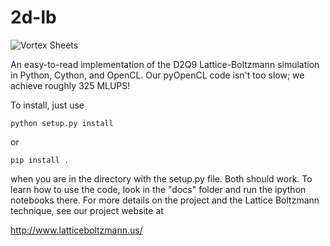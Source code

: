 # 2d-lb

![Vortex Sheets](https://github.com/latticeboltzmann/2d-lb/blob/master/pictures/vortex_sheets.png)

An easy-to-read implementation of the D2Q9 Lattice-Boltzmann simulation in Python, Cython, and OpenCL. Our pyOpenCL code isn't too slow; we achieve roughly 325 MLUPS!

To install, just use

    python setup.py install

or 

    pip install .

when you are in the directory with the setup.py file. Both should work. To learn how to use the code, look in the "docs" folder and run the ipython notebooks there. For more details on the project and the Lattice Boltzmann technique, see our project website at

http://www.latticeboltzmann.us/
